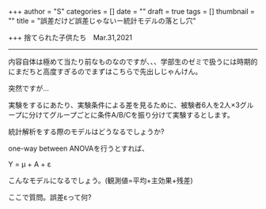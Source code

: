 +++
author = "S"
categories = []
date = ""
draft = true
tags = []
thumbnail = ""
title = "誤差だけど誤差じゃないー統計モデルの落とし穴"

+++
捨てられた子供たち　Mar.31,2021

***

内容自体は極めて当たり前なものなのですが、、、学部生のゼミで扱うには時期的にまだちと高度すぎるのでまずはこちらで先出しじゃんけん。

突然ですが…

実験をするにあたり、実験条件による差を見るために、被験者6人を2人×3グループに分けてグループごとに条件A/B/Cを振り分けて実験するとします。

統計解析をする際のモデルはどうなるでしょうか?

one-way between ANOVAを行うとすれば、

Y = μ + A + ε

こんなモデルになるでしょう。(観測値=平均+主効果+残差)

ここで質問。誤差εって何?
